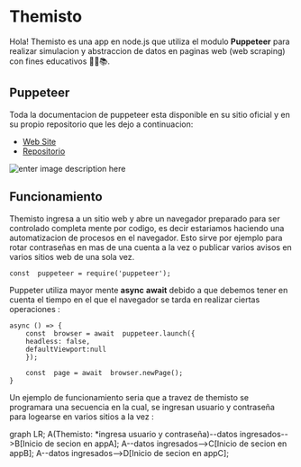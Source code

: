 # Themisto

Hola! Themisto es una app en node.js que utiliza el modulo **Puppeteer** para realizar simulacion y abstraccion de datos en paginas web (web scraping) con fines educativos 👨‍💻📚.



## Puppeteer

Toda la documentacion de puppeteer esta disponible en su sitio oficial y en su propio repositorio que les dejo a continuacion:

-  [Web Site](https://pptr.dev/)
- [Repositorio](https://github.com/puppeteer/puppeteer)

![enter image description here](https://bs-uploads.toptal.io/blackfish-uploads/blog/post/seo/og_image_file/og_image/14629/headless-browser-puppeteer-tutorial-88ee90dab2aea8163e7622b6ec02df6b.png)

## Funcionamiento

Themisto ingresa a un sitio web y abre un navegador preparado para ser controlado completa mente por codigo, es decir estariamos haciendo una automatizacion de procesos en el navegador. Esto sirve por ejemplo para rotar contraseñas en mas de una cuenta a la vez o publicar varios avisos en varios sitios web de una sola vez. 

    const  puppeteer = require('puppeteer');

Puppeter utiliza mayor mente **async** **await** debido a que debemos tener en cuenta el tiempo en el que el navegador se tarda en realizar ciertas operaciones :

    async () => { 
	    const  browser = await  puppeteer.launch({
	    headless: false,
	    defaultViewport:null
	    });
    
	    const  page = await  browser.newPage();
    }






Un ejemplo de funcionamiento seria que a travez de themisto se programara una secuencia en la cual, se ingresan usuario y contraseña para logearse en varios sitios a la vez :


graph LR;
A(Themisto: *ingresa usuario y contraseña)--datos ingresados-->B[Inicio de secion en appA];
A--datos ingresados-->C[Inicio de secion en appB];
A--datos ingresados-->D[Inicio de secion en appC];

